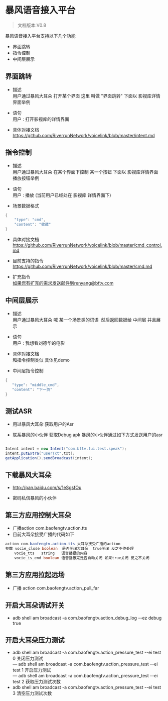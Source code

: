 # 暴风语音接入平台

> 文档版本:V0.8

暴风语音接入平台支持以下几个功能 <br>

- 界面跳转
- 指令控制
- 中间层展示

## 界面跳转 

- 描述 <br>
用户通过暴风大耳朵 打开某个界面 这里 叫做 "界面跳转" 下面以 影视库详情界面举例

- 语句 <br>
用户 : 打开影视库的详情界面

- 具体对接文档 <br>
https://github.com/RiverrunNetwork/voicelink/blob/master/intent.md <br>

## 指令控制

- 描述 <br>
用户通过暴风大耳朵 在某个界面下控制 某一个按钮 下面以 影视库详情界面 播放按钮举例 <br>

- 语句 <br>
用户 : 播放 (当前用户已经处在 影视库 详情界面下)
- 场景数据格式 <br>
```java
{
    "type": "cmd",
    "content": "收藏"
}
```

- 具体对接文档 <br>
https://github.com/RiverrunNetwork/voicelink/blob/master/cmd_control.md <br>

- 目前支持的指令 <br>
https://github.com/RiverrunNetwork/voicelink/blob/master/cmd.md <br>

- 扩充指令 <br>
如果您有扩充的需求发送邮件到renyang@bftv.com <br>

## 中间层展示

- 描述 <br>
用户通过暴风大耳朵 喊 某一个场景类的词语  然后返回数据给 中间层 并且展示<br>

- 语句 <br>
用户 : 我想看刘德华的电影 <br>

- 具体对接文档 <br>
 和指令控制类似 具体见demo <br>
- 中间层指令控制 <br>
 ```java
{
    "type": "middle_cmd",
    "content": "下一页"
}
```

## 测试ASR

- 用过暴风大耳朵 获取用户的Asr <br>

- 联系暴风的小伙伴 获取Debug apk 暴风的小伙伴通过如下方式发送用户的asr 

```java

Intent intent = new Intent("com.bftv.fui.test.speak");
intent.putExtra("userTxt",txt);
getApplication().sendBroadcast(intent);  

```

## 下载暴风大耳朵

- http://pan.baidu.com/s/1eSgsfOu <br>

- 密码私信暴风的小伙伴 <br>

## 第三方应用控制大耳朵

- 广播action com.baofengtv.action.tts <br>
- 目前大耳朵接受广播的代码如下 <br>
```java
action com.baofengtv.action.tts 大耳朵接受广播的action
参数 vocie_close boolean  是否关闭大耳朵  true关闭 反之不作处理
    vocie_tts   string   语音播报的内容
    vocie_is_end boolean 语音播报完是否自动关闭 如果true关闭 反之不关闭
```

## 第三方应用拉起远场

- 广播 action com.baofengtv.action_pull_far <br>

## 开启大耳朵调试开关

-  adb shell am broadcast -a com.baofengtv.action_debug_log --ez debug true <br>

## 开启大耳朵压力测试


- adb shell am broadcast -a com.baofengtv.action_pressure_test --ei test 0 关闭压力测试 <br>
— adb shell am broadcast -a com.baofengtv.action_pressure_test --ei test 1 开启压力测试 <br>
— adb shell am broadcast -a com.baofengtv.action_pressure_test --ei test 2 获取压力测试次数 <br>
- adb shell am broadcast -a com.baofengtv.action_pressure_test --ei test 3 清空压力测试次数<br>


